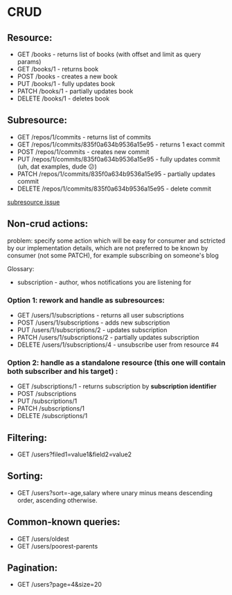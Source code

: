 # CRUD

## Resource:

* GET /books - returns list of books (with offset and limit as query params)
* GET /books/1 - returns book
* POST /books - creates a new book
* PUT /books/1 - fully updates book
* PATCH /books/1 - partially updates book
* DELETE /books/1 - deletes book


## Subresource:

* GET /repos/1/commits - returns list of commits
* GET /repos/1/commits/835f0a634b9536a15e95 - returns 1 exact commit
* POST /repos/1/commits - creates new commit
* PUT /repos/1/commits/835f0a634b9536a15e95 - fully updates commit (uh, dat examples, dude :confused:)
* PATCH /repos/1/commits/835f0a634b9536a15e95 - partially updates commit
* DELETE /repos/1/commits/835f0a634b9536a15e95 - delete commit

[subresource issue](https://github.com/IgorPerikov/rest-conventions/issues/1)


## Non-crud actions:

problem: specify some action which will be easy for consumer and sctricted by our implementation details, which are not preferred to be known by consumer (not some PATCH), for example subscribing on someone's blog

Glossary:

* subscription - author, whos notifications you are listening for


### Option 1: rework and handle as subresources: 

* GET /users/1/subscriptions - returns all user subscriptions
* POST /users/1/subscriptions - adds new subscription
* PUT /users/1/subscriptions/2 - updates subscription
* PATCH /users/1/subscriptions/2 - partially updates subscription
* DELETE /users/1/subscriptions/4 - unsubscribe user from resource #4


### Option 2: handle as a standalone resource (this one will contain both subscriber and his target) :
 
* GET /subscriptions/1 - returns subscription by **subscription identifier**
* POST /subscriptions
* PUT /subscriptions/1
* PATCH /subscriptions/1
* DELETE /subscriptions/1


## Filtering:

* GET /users?filed1=value1&field2=value2

## Sorting:

* GET /users?sort=-age,salary
where unary minus means descending order, ascending otherwise.

## Common-known queries:

* GET /users/oldest
* GET /users/poorest-parents

## Pagination:

* GET /users?page=4&size=20
